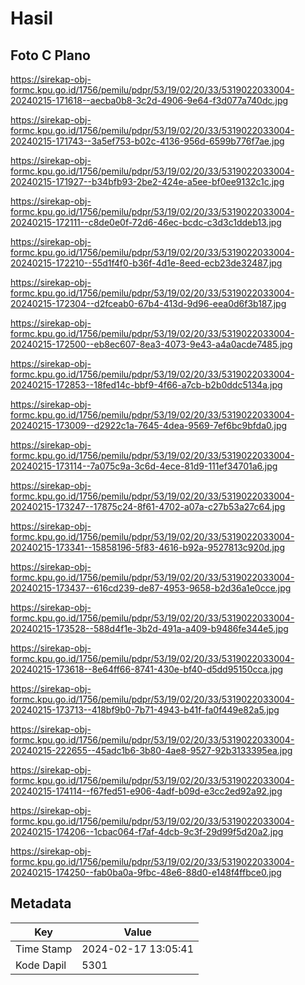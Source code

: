 # Hasil

## Foto C Plano

https://sirekap-obj-formc.kpu.go.id/1756/pemilu/pdpr/53/19/02/20/33/5319022033004-20240215-171618--aecba0b8-3c2d-4906-9e64-f3d077a740dc.jpg

https://sirekap-obj-formc.kpu.go.id/1756/pemilu/pdpr/53/19/02/20/33/5319022033004-20240215-171743--3a5ef753-b02c-4136-956d-6599b776f7ae.jpg

https://sirekap-obj-formc.kpu.go.id/1756/pemilu/pdpr/53/19/02/20/33/5319022033004-20240215-171927--b34bfb93-2be2-424e-a5ee-bf0ee9132c1c.jpg

https://sirekap-obj-formc.kpu.go.id/1756/pemilu/pdpr/53/19/02/20/33/5319022033004-20240215-172111--c8de0e0f-72d6-46ec-bcdc-c3d3c1ddeb13.jpg

https://sirekap-obj-formc.kpu.go.id/1756/pemilu/pdpr/53/19/02/20/33/5319022033004-20240215-172210--55d1f4f0-b36f-4d1e-8eed-ecb23de32487.jpg

https://sirekap-obj-formc.kpu.go.id/1756/pemilu/pdpr/53/19/02/20/33/5319022033004-20240215-172304--d2fceab0-67b4-413d-9d96-eea0d6f3b187.jpg

https://sirekap-obj-formc.kpu.go.id/1756/pemilu/pdpr/53/19/02/20/33/5319022033004-20240215-172500--eb8ec607-8ea3-4073-9e43-a4a0acde7485.jpg

https://sirekap-obj-formc.kpu.go.id/1756/pemilu/pdpr/53/19/02/20/33/5319022033004-20240215-172853--18fed14c-bbf9-4f66-a7cb-b2b0ddc5134a.jpg

https://sirekap-obj-formc.kpu.go.id/1756/pemilu/pdpr/53/19/02/20/33/5319022033004-20240215-173009--d2922c1a-7645-4dea-9569-7ef6bc9bfda0.jpg

https://sirekap-obj-formc.kpu.go.id/1756/pemilu/pdpr/53/19/02/20/33/5319022033004-20240215-173114--7a075c9a-3c6d-4ece-81d9-111ef34701a6.jpg

https://sirekap-obj-formc.kpu.go.id/1756/pemilu/pdpr/53/19/02/20/33/5319022033004-20240215-173247--17875c24-8f61-4702-a07a-c27b53a27c64.jpg

https://sirekap-obj-formc.kpu.go.id/1756/pemilu/pdpr/53/19/02/20/33/5319022033004-20240215-173341--15858196-5f83-4616-b92a-9527813c920d.jpg

https://sirekap-obj-formc.kpu.go.id/1756/pemilu/pdpr/53/19/02/20/33/5319022033004-20240215-173437--616cd239-de87-4953-9658-b2d36a1e0cce.jpg

https://sirekap-obj-formc.kpu.go.id/1756/pemilu/pdpr/53/19/02/20/33/5319022033004-20240215-173528--588d4f1e-3b2d-491a-a409-b9486fe344e5.jpg

https://sirekap-obj-formc.kpu.go.id/1756/pemilu/pdpr/53/19/02/20/33/5319022033004-20240215-173618--8e64ff66-8741-430e-bf40-d5dd95150cca.jpg

https://sirekap-obj-formc.kpu.go.id/1756/pemilu/pdpr/53/19/02/20/33/5319022033004-20240215-173713--418bf9b0-7b71-4943-b41f-fa0f449e82a5.jpg

https://sirekap-obj-formc.kpu.go.id/1756/pemilu/pdpr/53/19/02/20/33/5319022033004-20240215-222655--45adc1b6-3b80-4ae8-9527-92b3133395ea.jpg

https://sirekap-obj-formc.kpu.go.id/1756/pemilu/pdpr/53/19/02/20/33/5319022033004-20240215-174114--f67fed51-e906-4adf-b09d-e3cc2ed92a92.jpg

https://sirekap-obj-formc.kpu.go.id/1756/pemilu/pdpr/53/19/02/20/33/5319022033004-20240215-174206--1cbac064-f7af-4dcb-9c3f-29d99f5d20a2.jpg

https://sirekap-obj-formc.kpu.go.id/1756/pemilu/pdpr/53/19/02/20/33/5319022033004-20240215-174250--fab0ba0a-9fbc-48e6-88d0-e148f4ffbce0.jpg


## Metadata

| Key        | Value               |
| ---------- | ------------------- |
| Time Stamp | 2024-02-17 13:05:41 |
| Kode Dapil | 5301                |



